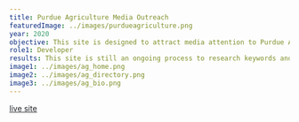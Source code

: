 ```yaml
---
title: Purdue Agriculture Media Outreach
featuredImage: ../images/purdueagriculture.png
year: 2020
objective: This site is designed to attract media attention to Purdue Agriculture experts. I was tasked to develop the site as a web intern for Purdue Agriculture. To carry out this site redesign, changes were made to align with new branding changed throughout Purdue University. The core components of the development were to create an easy-to-edit site that focuses on search engine keywords.
role1: Developer
results: This site is still an ongoing process to research keywords and update. However, the development was completed in a three-month period utilizing WordPress, Beaver Builder, and Advanced Custom Fields.
image1: ../images/ag_home.png
image2: ../images/ag_directory.png
image3: ../images/ag_bio.png
---
```


<a href="https://ag.purdue.edu/mediaoutreach/" style="color: #212529;">live site</a>